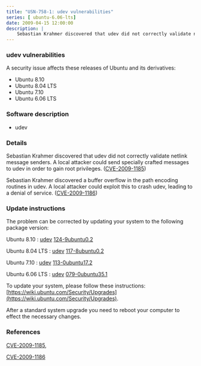 ```yaml
---
title: "USN-758-1: udev vulnerabilities"
series: [ ubuntu-6.06-lts]
date: 2009-04-15 12:00:00
description: |
    Sebastian Krahmer discovered that udev did not correctly validate netlink message senders.  A local attacker could send specially crafted messages to udev in order to gain root privileges. ([CVE-2009-1185](http://people.ubuntu.com/~ubuntu-security/cve/CVE-2009-1185))
--- 
```

 
 


### udev vulnerabilities

A security issue affects these releases of Ubuntu and its derivatives:

* Ubuntu 8.10
* Ubuntu 8.04 LTS
* Ubuntu 7.10
* Ubuntu 6.06 LTS

### Software description

* udev 

### Details

Sebastian Krahmer discovered that udev did not correctly validate netlink message senders. A local attacker could send specially crafted messages to udev in order to gain root privileges. ([CVE-2009-1185](http://people.ubuntu.com/~ubuntu-security/cve/CVE-2009-1185))

Sebastian Krahmer discovered a buffer overflow in the path encoding routines in udev. A local attacker could exploit this to crash udev, leading to a denial of service. ([CVE-2009-1186](http://people.ubuntu.com/~ubuntu-security/cve/CVE-2009-1186)) 

### Update instructions

The problem can be corrected by updating your system to the following package version:

Ubuntu 8.10
 : [udev](https://launchpad.net/ubuntu/+source/udev) <span> [124-9ubuntu0.2](https://launchpad.net/ubuntu/+source/udev/124-9ubuntu0.2) </span> 

Ubuntu 8.04 LTS
 : [udev](https://launchpad.net/ubuntu/+source/udev) <span> [117-8ubuntu0.2](https://launchpad.net/ubuntu/+source/udev/117-8ubuntu0.2) </span> 

Ubuntu 7.10
 : [udev](https://launchpad.net/ubuntu/+source/udev) <span> [113-0ubuntu17.2](https://launchpad.net/ubuntu/+source/udev/113-0ubuntu17.2) </span> 

Ubuntu 6.06 LTS
 : [udev](https://launchpad.net/ubuntu/+source/udev) <span> [079-0ubuntu35.1](https://launchpad.net/ubuntu/+source/udev/079-0ubuntu35.1) </span> 

To update your system, please follow these instructions: [https://wiki.ubuntu.com/Security/Upgrades](https://wiki.ubuntu.com/Security/Upgrades).

After a standard system upgrade you need to reboot your computer to effect the necessary changes. 

### References

 
 [CVE-2009-1185](http://people.ubuntu.com/~ubuntu-security/cve/CVE-2009-1185), 

 [CVE-2009-1186](http://people.ubuntu.com/~ubuntu-security/cve/CVE-2009-1186)
 

